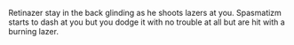 Retinazer stay in the back glinding as he shoots lazers at you. Spasmatizm starts to dash at you but you dodge it with no trouble at all but are hit with a burning lazer.

